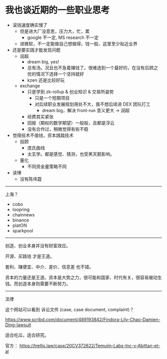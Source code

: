 # 我也谈近期的一些职业思考

+ 滚钱速度确实慢了
    * 但是进大厂没意思，压力大，忙，累
        - google 不一定, MS research 不一定
    * 进微软，不一定能做自己想做得，钱一般，这里至少贴近业界
+ 还是要实践才能发现问题
    * 润超
        - dream big, yes!
        - 总有汤。况且也不急着赚钱了。很难选到一个最好的，在没有后顾之忧的情况下选择一个坚持就好
        - kzen 还是比较好玩
    * exchange
        - 只是学到 zk-rollup & 创业知识 & 交易所姿势
            + 只是一个短期项目
            + 对后续职业发展规划用处不大，我不想后续进 DEX 团队打工
                * dream big，解决 front-run 意义更大 -> 润超
        - 经费其实紧张
        - 回报（期权的数学期望）一般般，且都是浮云
        - 没有合作过，稍微觉得有些不稳
+ 觉得技术不值钱，资本践踏技术
    * 投顾
        - 庞氏曲线
        - 太玄学。都是感觉、猜测，也受黑天鹅影响。
    * 量化
        - 不同资金量策略不同
+ 读博
    * 没有陈伟霆

---

上海？

+ cobo
+ loopring
+ chainnews
+ binance
+ platON
+ sparkpool

---

创造、创业本身并没有财富效应。

开源、买路钱 才是王道。

套利、赚便宜、中介、差价、信息差 也不错。

资本的力量还是王道。资本是大势之力，很可能和国家、时代有关，很容易被动生钱。而创造本身则需要不断努力。

---

法律

这个网站可以看到 诉讼文件 (case, case document, complaint)？

https://www.scribd.com/document/489193842/Findora-Lily-Chao-Damien-Ding-lawsuit

适合吃瓜，适合研究。

官方： https://trellis.law/case/20CV372622/Temujin-Labs-Inc-v-Abittan-et-al